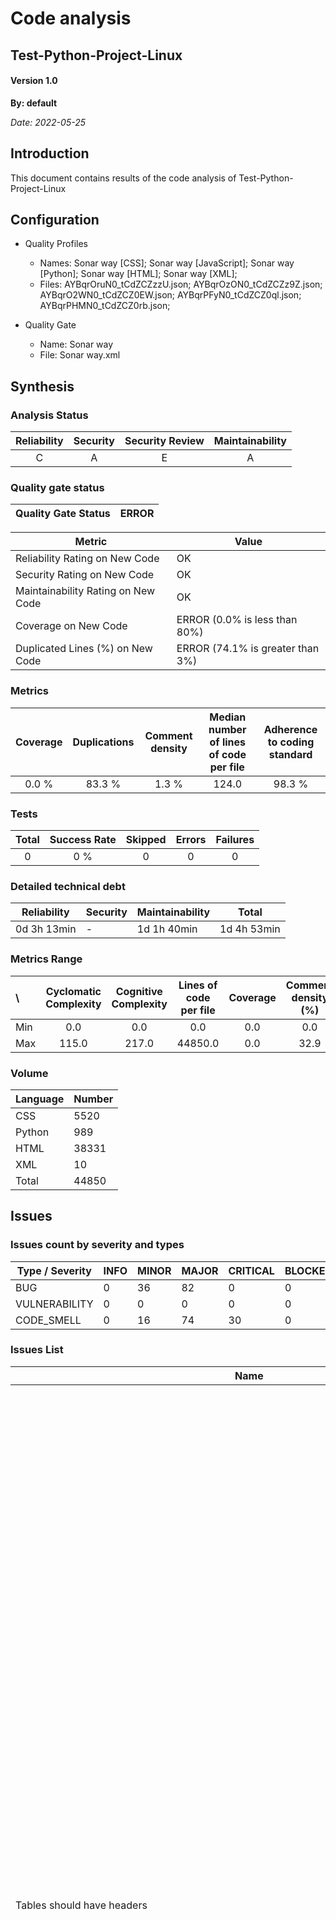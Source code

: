 # Code analysis
## Test-Python-Project-Linux 
#### Version 1.0 

**By: default**

*Date: 2022-05-25*

## Introduction
This document contains results of the code analysis of Test-Python-Project-Linux



## Configuration

- Quality Profiles
    - Names: Sonar way [CSS]; Sonar way [JavaScript]; Sonar way [Python]; Sonar way [HTML]; Sonar way [XML]; 
    - Files: AYBqrOruN0_tCdZCZzzU.json; AYBqrOzON0_tCdZCZz9Z.json; AYBqrO2WN0_tCdZCZ0EW.json; AYBqrPFyN0_tCdZCZ0ql.json; AYBqrPHMN0_tCdZCZ0rb.json; 


 - Quality Gate
    - Name: Sonar way
    - File: Sonar way.xml

## Synthesis

### Analysis Status

Reliability | Security | Security Review | Maintainability |
:---:|:---:|:---:|:---:
C | A | E | A |

### Quality gate status

| Quality Gate Status | ERROR |
|-|-|

Metric|Value
---|---
Reliability Rating on New Code|OK
Security Rating on New Code|OK
Maintainability Rating on New Code|OK
Coverage on New Code|ERROR (0.0% is less than 80%)
Duplicated Lines (%) on New Code|ERROR (74.1% is greater than 3%)


### Metrics

Coverage | Duplications | Comment density | Median number of lines of code per file | Adherence to coding standard |
:---:|:---:|:---:|:---:|:---:
0.0 % | 83.3 % | 1.3 % | 124.0 | 98.3 %

### Tests

Total | Success Rate | Skipped | Errors | Failures |
:---:|:---:|:---:|:---:|:---:
0 | 0 % | 0 | 0 | 0

### Detailed technical debt

Reliability|Security|Maintainability|Total
---|---|---|---
0d 3h 13min|-|1d 1h 40min|1d 4h 53min


### Metrics Range

\ | Cyclomatic Complexity | Cognitive Complexity | Lines of code per file | Coverage | Comment density (%) | Duplication (%)
:---|:---:|:---:|:---:|:---:|:---:|:---:
Min | 0.0 | 0.0 | 0.0 | 0.0 | 0.0 | 0.0
Max | 115.0 | 217.0 | 44850.0 | 0.0 | 32.9 | 100.0

### Volume

Language|Number
---|---
CSS|5520
Python|989
HTML|38331
XML|10
Total|44850


## Issues

### Issues count by severity and types

Type / Severity|INFO|MINOR|MAJOR|CRITICAL|BLOCKER
---|---|---|---|---|---
BUG|0|36|82|0|0
VULNERABILITY|0|0|0|0|0
CODE_SMELL|0|16|74|30|0


### Issues List

Name|Description|Type|Severity|Number
---|---|---|---|---
Tables should have headers|Assistive technologies, such as screen readers, use &lt;th&gt; headers to provide some context when users navigates a table. Without <br /> it the user gets rapidly lost in the flow of data. <br /> Headers should be properly associated with the corresponding &lt;td&gt;&nbsp;cells by using either a scope attribute or <br /> headers and id attributes. See&nbsp;W3C WAI&nbsp;Web Accessibility <br /> Tutorials&nbsp;for more information. <br /> This rule raises an issue whenever a &lt;table&gt; does not contain any&nbsp;&lt;th&gt;&nbsp;elements. <br /> Noncompliant Code Example <br />  <br /> &lt;table&gt; &lt;!-- Noncompliant --&gt; <br />   &lt;tr&gt; <br />     &lt;td&gt;Name&lt;/td&gt; <br />     &lt;td&gt;Age&lt;/td&gt; <br />   &lt;/tr&gt; <br />   &lt;tr&gt; <br />     &lt;td&gt;John Doe&lt;/td&gt; <br />     &lt;td&gt;24&lt;/td&gt; <br />   &lt;/tr&gt; <br />   &lt;tr&gt; <br />     &lt;td&gt;Alice Doe&lt;/td&gt; <br />     &lt;td&gt;54&lt;/td&gt; <br />   &lt;/tr&gt; <br /> &lt;/table&gt; <br />  <br /> Compliant Solution <br />  <br /> &lt;table&gt; <br />   &lt;tr&gt; <br />     &lt;th scope="col"&gt;Name&lt;/th&gt; <br />     &lt;th scope="col"&gt;Age&lt;/th&gt; <br />   &lt;/tr&gt; <br />   &lt;tr&gt; <br />     &lt;td&gt;John Doe&lt;/td&gt; <br />     &lt;td&gt;24&lt;/td&gt; <br />   &lt;/tr&gt; <br />   &lt;tr&gt; <br />     &lt;td&gt;Alice Doe&lt;/td&gt; <br />     &lt;td&gt;54&lt;/td&gt; <br />   &lt;/tr&gt; <br /> &lt;/table&gt; <br />  <br /> Exceptions <br /> No issue will be raised on &lt;table&gt; used for layout purpose, i.e. when it contains a role attribute set to <br /> "presentation" or "none". Note that using &lt;table&gt; for layout <br /> purpose is a bad practice. <br /> No issue will be raised on &lt;table&gt; containing an aria-hidden attribute set to "true". <br /> See <br />  <br />    WCAG2, 1.3.1&nbsp;-&nbsp;Info <br />   and Relationships  <br />    WCAG2,&nbsp;H51 - Using table markup to present tabular information  <br /> |BUG|MAJOR|3
"<th>" tags should have "id" or "scope" attributes|Associating &lt;table&gt; headers, i.e. &lt;th&gt; elements, with their &lt;td&gt; cells enables screen <br /> readers to announce the header prior to the data. This considerably increases the accessibility of tables to visually impaired users. <br /> There are two ways of doing it: <br />  <br />    Adding a scope attribute to &lt;th&gt; headers.  <br />    Adding an id attribute to &lt;th&gt; headers and a headers attribute to every &lt;td&gt; <br />   element.  <br />  <br /> It is recommended to add scope attributes to &lt;th&gt; headers whenever possible. Use &lt;th id="..."&gt; <br /> and &lt;td headers="..."&gt; only when &lt;th scope="..."&gt; is not capable of associating cells to their headers. This <br /> happens for very complex tables which have headers splitting the data in multiple subtables. See&nbsp;W3C WAI&nbsp;Web Accessibility Tutorials&nbsp;for more information. <br /> Note that complex tables can often be split into multiple smaller tables, which improves the user experience. <br /> This rule raises an issue when a &lt;th&gt; element has neither id nor scope attributes set. <br /> Noncompliant Code Example <br />  <br /> &lt;table border="1"&gt; <br />   &lt;caption&gt;Contact Information&lt;/caption&gt; <br />   &lt;tr&gt; <br />     &lt;td&gt;&lt;/td&gt; <br />     &lt;th&gt;Name&lt;/th&gt;                                          &lt;!-- Non-Compliant --&gt; <br />     &lt;th&gt;Phone#&lt;/th&gt;                                        &lt;!-- Non-Compliant --&gt; <br />     &lt;th&gt;City&lt;/th&gt;                                          &lt;!-- Non-Compliant --&gt; <br />   &lt;/tr&gt; <br />   &lt;tr&gt; <br />     &lt;td&gt;1.&lt;/td&gt; <br />     &lt;th&gt;Joel Garner&lt;/th&gt;                                   &lt;!-- Non-Compliant --&gt; <br />     &lt;td&gt;412-212-5421&lt;/td&gt; <br />     &lt;td&gt;Pittsburgh&lt;/td&gt; <br />   &lt;/tr&gt; <br />   &lt;tr&gt; <br />     &lt;td&gt;2.&lt;/td&gt; <br />     &lt;th&gt;Clive Lloyd&lt;/th&gt;                                   &lt;!-- Non-Compliant --&gt; <br />     &lt;td&gt;410-306-1420&lt;/td&gt; <br />     &lt;td&gt;Baltimore&lt;/td&gt; <br />   &lt;/tr&gt; <br /> &lt;/table&gt; <br />  <br /> Compliant Solution <br />  <br /> &lt;table border="1"&gt; <br />   &lt;caption&gt;Contact Information&lt;/caption&gt; <br />   &lt;tr&gt; <br />     &lt;td&gt;&lt;/td&gt; <br />     &lt;th scope="col"&gt;Name&lt;/th&gt;                              &lt;!-- Compliant --&gt; <br />     &lt;th scope="col"&gt;Phone#&lt;/th&gt;                            &lt;!-- Compliant --&gt; <br />     &lt;th scope="col"&gt;City&lt;/th&gt;                              &lt;!-- Compliant --&gt; <br />   &lt;/tr&gt; <br />   &lt;tr&gt; <br />     &lt;td&gt;1.&lt;/td&gt; <br />     &lt;th scope="row"&gt;Joel Garner&lt;/th&gt;                       &lt;!-- Compliant --&gt; <br />     &lt;td&gt;412-212-5421&lt;/td&gt; <br />     &lt;td&gt;Pittsburgh&lt;/td&gt; <br />   &lt;/tr&gt; <br />   &lt;tr&gt; <br />     &lt;td&gt;2.&lt;/td&gt; <br />     &lt;th scope="row"&gt;Clive Lloyd&lt;/th&gt;                       &lt;!-- Compliant --&gt; <br />     &lt;td&gt;410-306-1420&lt;/td&gt; <br />     &lt;td&gt;Baltimore&lt;/td&gt; <br />   &lt;/tr&gt; <br /> &lt;/table&gt; <br />  <br /> or: <br />  <br /> &lt;table border="1"&gt; <br />   &lt;caption&gt;Contact Information&lt;/caption&gt; <br />   &lt;tr&gt; <br />     &lt;td&gt;&lt;/td&gt; <br />     &lt;th id="name"&gt;Name&lt;/th&gt;                                &lt;!-- Compliant --&gt; <br />     &lt;th id="phone"&gt;Phone#&lt;/th&gt;                             &lt;!-- Compliant --&gt; <br />     &lt;th id="city"&gt;City&lt;/th&gt;                                &lt;!-- Compliant --&gt; <br />   &lt;/tr&gt; <br />   &lt;tr&gt; <br />     &lt;td&gt;1.&lt;/td&gt; <br />     &lt;th id="person1" headers="name"&gt;Joel Garner&lt;/th&gt;       &lt;!-- Compliant --&gt; <br />     &lt;td headers="phone person1"&gt;412-212-5421&lt;/td&gt; <br />     &lt;td headers="city person1"&gt;Pittsburgh&lt;/td&gt; <br />   &lt;/tr&gt; <br />   &lt;tr&gt; <br />     &lt;td&gt;2.&lt;/td&gt; <br />     &lt;th id="person2" headers="name"&gt;Clive Lloyd&lt;/th&gt;       &lt;!-- Compliant --&gt; <br />     &lt;td headers="phone person2"&gt;410-306-1420&lt;/td&gt; <br />     &lt;td headers="city person2"&gt;Baltimore&lt;/td&gt; <br />   &lt;/tr&gt; <br /> &lt;/table&gt; <br />  <br /> See <br />  <br />    WCAG2, 1.3.1&nbsp;-&nbsp;Info <br />   and Relationships  <br />    WCAG2, H43 - Using id and headers attributes to associate data cells with header <br />   cells in data tables  <br /> |BUG|MAJOR|77
Elements deprecated in HTML5 should not be used|With the advent of HTML5, many old elements were deprecated. To ensure the best user experience, deprecated elements should not be used. This rule <br /> checks for the following deprecated elements: <br />  <br />    <br />      <br />       Element <br />       Remediation Action <br />      <br />      <br />       basefont, big, blink, center, font, marquee, <br />       multicol, nobr, spacer, tt <br />       use CSS <br />      <br />      <br />       acronym <br />       use abbr <br />      <br />      <br />       applet <br />       use embed or object <br />      <br />      <br />       bgsound <br />       use audio <br />      <br />      <br />       frame, frameset, noframes <br />       restructure the page to remove frames <br />      <br />      <br />       isindex <br />       use form controls <br />      <br />      <br />       dir <br />       use ul <br />      <br />      <br />       hgroup <br />       use header or div <br />      <br />      <br />       listing <br />       use pre and code <br />      <br />      <br />       nextid <br />       use GUIDS <br />      <br />      <br />       noembed <br />       use object instead of embed when fallback is necessary <br />      <br />      <br />       plaintext <br />       use the "text/plain" MIME type <br />      <br />      <br />       strike <br />       use del or s <br />      <br />      <br />       xmp <br />       use pre or code, and escape "&lt;" and "&amp;" characters <br />      <br />    <br />  <br /> See <br />  <br />    W3C, Obsolete Features  <br />    WHATWG, Obsolete Features  <br /> |BUG|MAJOR|2
"<strong>" and "<em>" tags should be used|The &lt;strong&gt;/&lt;b&gt; and &lt;em&gt;/&lt;i&gt; tags have exactly the same effect in most <br /> web browsers, but there is a fundamental difference between them: &lt;strong&gt; and &lt;em&gt; have a semantic meaning <br /> whereas &lt;b&gt; and &lt;i&gt; only convey styling information like CSS.  <br /> While &lt;b&gt; can have simply no effect on a some devices with limited display or when a screen reader software is used by a blind <br /> person, &lt;strong&gt; will: <br />  <br />    Display the text bold in normal browsers  <br />    Speak with lower tone when using a screen reader such as Jaws  <br />  <br /> Consequently: <br />  <br />    in order to convey semantics, the &lt;b&gt; and &lt;i&gt; tags shall never be used,  <br />    in order to convey styling information, the &lt;b&gt; and &lt;i&gt; should be avoided and CSS should be used instead. <br />    <br />  <br /> Noncompliant Code Example <br />  <br /> &lt;i&gt;car&lt;/i&gt;             &lt;!-- Noncompliant --&gt; <br /> &lt;b&gt;train&lt;/b&gt;         &lt;!-- Noncompliant --&gt; <br />  <br /> Compliant Solution <br />  <br /> &lt;em&gt;car&lt;/em&gt; <br /> &lt;strong&gt;train&lt;/strong&gt; <br />  <br /> Exceptions <br /> This rule is relaxed in case of icon <br /> fonts usage. <br />  <br /> &lt;i class="..." aria-hidden="true" /&gt;    &lt;!-- Compliant icon fonts usage --&gt; <br /> |BUG|MINOR|9
"<fieldset>" tags should contain a "<legend>"|For users of assistive technology such as screen readers, it may be challenging to know what is expected in each form's input. The input's label <br /> alone might not be sufficient: 'street' could be part of a billing or a shipping address for instance. <br /> Fieldset legends are read out loud by screen readers before the label each time the focus is set on an input. For example, a legend 'Billing <br /> address' with a label 'Street' will read 'Billing address street'. Legends should be short, and 'Your' should not be repeated in both the legend and <br /> the label, as it would result in 'Your address Your City' being read. <br /> Noncompliant Code Example <br />  <br /> &lt;fieldset&gt;                                 &lt;!-- Noncompliant --&gt; <br />   Street: &lt;input type="text"&gt;&lt;br /&gt; <br />   Town: &lt;input type="text"&gt;&lt;br /&gt; <br />   Country: &lt;input type="text"&gt;&lt;br /&gt; <br /> &lt;/fieldset&gt; <br />  <br /> Compliant Solution <br />  <br /> &lt;fieldset&gt; <br />   &lt;legend&gt;Billing address&lt;/legend&gt; <br />   Street: &lt;input type="text"&gt;&lt;br /&gt; <br />   Town: &lt;input type="text"&gt;&lt;br /&gt; <br />   Country: &lt;input type="text"&gt;&lt;br /&gt; <br /> &lt;/fieldset&gt; <br /> |BUG|MINOR|3
Image, area and button with image tags should have an "alt" attribute|The alt attribute provides a textual alternative to an image. <br /> It is used whenever the actual image cannot be rendered. <br /> Common reasons for that include: <br />  <br />    The image can no longer be found  <br />    Visually impaired users using a screen reader software  <br />    Images loading is disabled, to reduce data consumption on mobile phones  <br />  <br /> It is also very important to not set an alt attribute to a non-informative value. For example &lt;img ... alt="logo"&gt; <br /> is useless as it doesn't give any information to the user. In this case, as for any other decorative image, it is better to use a CSS background image <br /> instead of an &lt;img&gt; tag. If using CSS background-image is not possible, an empty alt="" is tolerated. See Exceptions <br /> bellow. <br /> This rule raises an issue when <br />  <br />    an &lt;input type="image"&gt; tag or an &lt;area&gt; tag have no alt attribute or their <br />   alt&nbsp;attribute has an empty string value.  <br />    an &lt;img&gt; tag has no alt attribute.  <br />  <br /> Noncompliant Code Example <br />  <br /> &lt;img src="foo.png" /&gt; &lt;!-- Noncompliant --&gt; <br /> &lt;input type="image" src="bar.png" /&gt; &lt;!-- Noncompliant --&gt; <br /> &lt;input type="image" src="bar.png" alt="" /&gt; &lt;!-- Noncompliant --&gt; <br />  <br /> &lt;img src="house.gif" usemap="#map1" <br />     alt="rooms of the house." /&gt; <br /> &lt;map id="map1" name="map1"&gt; <br />   &lt;area shape="rect" coords="0,0,42,42" <br />     href="bedroom.html"/&gt; &lt;!-- Noncompliant --&gt; <br />   &lt;area shape="rect" coords="0,0,21,21" <br />     href="lounge.html" alt=""/&gt; &lt;!-- Noncompliant --&gt; <br /> &lt;/map&gt; <br />  <br /> Compliant Solution <br />  <br /> &lt;img src="foo.png" alt="Some textual description of foo.png" /&gt; <br /> &lt;input type="image" src="bar.png" alt="Textual description of bar.png" /&gt; <br />  <br /> &lt;img src="house.gif" usemap="#map1" <br />     alt="rooms of the house." /&gt; <br /> &lt;map id="map1" name="map1"&gt; <br />   &lt;area shape="rect" coords="0,0,42,42" <br />     href="bedroom.html" alt="Bedroom" /&gt; <br />   &lt;area shape="rect" coords="0,0,21,21" <br />     href="lounge.html" alt="Lounge"/&gt; <br /> &lt;/map&gt; <br />  <br /> Exceptions <br /> &lt;img&gt; tags with empty string&nbsp;alt="" attributes won't raise any issue. However this technic should be used in <br /> two cases only: <br /> When the image is decorative and it is not possible to use a CSS background image. For example, when the decorative &lt;img&gt; is <br /> generated via javascript with a source image coming from a database, it is better to use an &lt;img alt=""&gt; tag rather than generate <br /> CSS code. <br />  <br /> &lt;li *ngFor="let image of images"&gt; <br />     &lt;img [src]="image" alt=""&gt; <br /> &lt;/li&gt; <br />  <br /> When the image is not decorative but it's alt text would repeat a nearby text. For example, images contained in links should not <br /> duplicate the link's text in their alt attribute, as it would make the screen reader repeat the text twice. <br />  <br /> &lt;a href="flowers.html"&gt; <br />     &lt;img src="tulip.gif" alt="" /&gt; <br />     A blooming tulip <br /> &lt;/a&gt; <br />  <br /> In all other cases you should use CSS background images. <br /> See&nbsp;W3C WAI&nbsp;Web Accessibility Tutorials&nbsp;for more <br /> information. <br /> See <br />  <br />    WCAG2, H24 - Providing text alternatives for the area elements of image maps  <br />    WCAG2, H36 - Using alt attributes on images used as submit buttons  <br />    WCAG2, H37 - Using alt attributes on img elements  <br />    WCAG2, H67 - Using null alt text and no title attribute on img elements for images <br />   that AT should ignore  <br />    WCAG2, H2 - Combining adjacent image and text links for the same resource  <br />    WCAG2, 1.1.1 - Non-text Content  <br />    WCAG2, 2.4.4 - Link Purpose (In Context)  <br />    WCAG2, 2.4.9 - Link Purpose (Link Only)  <br /> |BUG|MINOR|8
"<table>" tags should have a description|In order to be accessible to visually impaired users, it is important that tables provides a description of its content before the data is <br /> accessed. <br /> The simplest way to do it, and also the one recommended by WCAG2 is to add a <br /> &lt;caption&gt; element inside the &lt;table&gt;. <br /> Other technics this rule accepts are: <br />  <br />    adding a concise description via aria-label or aria-labelledby attributes in the &lt;table&gt;.  <br />    referencing a description element with an aria-describedby <br />   attribute in the &lt;table&gt;.  <br />    embedding the &lt;table&gt; inside a &lt;figure&gt; which also contains a &lt;figcaption&gt;.  <br />    adding a summary attribute to the &lt;table&gt; tag. However note that this attribute has been deprecated in HTML5. <br />    <br />  <br /> See&nbsp;W3C WAI&nbsp;Web Accessibility Tutorials&nbsp;for more information. <br /> This rule raises an issue when a &lt;table&gt; has neither of the previously mentioned description mechanisms. <br /> Noncompliant Code Example <br />  <br /> &lt;table&gt; &lt;!-- Noncompliant --&gt; <br />   ... <br /> &lt;table&gt; <br />  <br /> Compliant Solution <br /> Adding a &lt;caption&gt; element. <br />  <br /> &lt;table&gt; <br />   &lt;caption&gt;New York City Marathon Results 2013&lt;/caption&gt; <br />   ... <br /> &lt;/table&gt; <br />  <br /> Adding an aria-describedby attribute. <br />  <br /> &lt;p id="mydesc"&gt;New York City Marathon Results 2013&lt;/p&gt; <br /> &lt;table aria-describedby="mydesc"&gt; <br />   ... <br /> &lt;/table&gt; <br />  <br /> Embedding the table in a &lt;figure&gt; which also contains a &lt;figcaption&gt;. <br />  <br /> &lt;figure&gt; <br />   &lt;figcaption&gt;New York City Marathon Results 2013&lt;/figcaption&gt; <br />   &lt;table&gt; <br />     ... <br />   &lt;/table&gt; <br /> &lt;/figure&gt; <br />  <br /> Adding a summary attribute.&nbsp;However note that this attribute has been deprecated in HTML5. <br />  <br /> &lt;table summary="New York City Marathon Results 2013"&gt; <br />   ... <br /> &lt;/table&gt; <br />  <br /> Exceptions <br /> No issue will be raised on &lt;table&gt; used for layout purpose, i.e. when it contains a role attribute set to <br /> "presentation" or "none". Note that using &lt;table&gt; for layout purpose is a bad practice. <br /> No issue will be raised either on &lt;table&gt; containing an aria-hidden attribute set to "true". <br /> See <br />  <br />    WCAG2, 1.3.1&nbsp;-&nbsp;Info <br />   and Relationships  <br />    WCAG2,&nbsp;H39 - Using caption elements to associate data table captions with data tables <br />    <br /> |BUG|MINOR|16
String literals should not be duplicated|Duplicated string literals make the process of refactoring error-prone, since you must be sure to update all occurrences. <br /> On the other hand, constants can be referenced from many places, but only need to be updated in a single place. <br /> Noncompliant Code Example <br /> With the default threshold of 3: <br />  <br /> def run(): <br />     prepare("this is a duplicate")  # Noncompliant - "this is a duplicate" is duplicated 3 times <br />     execute("this is a duplicate") <br />     release("this is a duplicate") <br />  <br /> Compliant Solution <br />  <br /> ACTION_1 = "action1" <br />  <br /> def run(): <br />     prepare(ACTION_1) <br />     execute(ACTION_1) <br />     release(ACTION_1) <br />  <br /> Exceptions <br /> No issue will be raised on: <br />  <br />    duplicated string in decorators  <br />    strings with less than 5 characters  <br />    strings with only letters, numbers and underscores  <br />  <br />  <br /> @app.route("/api/users/", methods=['GET', 'POST', 'PUT']) <br /> def users(): <br />     pass <br />  <br /> @app.route("/api/projects/", methods=['GET', 'POST', 'PUT'])  # Compliant <br /> def projects(): <br />     pass <br /> |CODE_SMELL|CRITICAL|11
Wildcard imports should not be used|Importing every public name from a module using a wildcard (from mymodule import *) is a bad idea because: <br />  <br />    It could lead to conflicts between names defined locally and the ones imported.  <br />    It reduces code readability as developers will have a hard time knowing where names come from.  <br />    It clutters the local namespace, which makes debugging more difficult.  <br />  <br /> Remember that imported names can change when you update your dependencies. A wildcard import which works today might be broken tomorrow. <br /> There are two ways to avoid a wildcard import: <br />  <br />    Replace it with import mymodule and access module members as mymodule.myfunction. If the module name is too long, <br />   alias it to a shorter name. Example: import pandas as pd  <br />    List every imported name. If necessary import statements can be split on multiple lines using parentheses (preferred solution) or backslashes. <br />    <br />  <br /> Noncompliant Code Example <br />  <br /> from math import *  # Noncompliant <br /> def exp(x): <br />     pass <br /> print(exp(0))   # "None" will be printed <br />  <br /> Compliant Solution <br />  <br /> import math <br /> def exp(x): <br />     pass <br /> print(math.exp(0))   # "1.0" will be printed <br />  <br /> Or <br />  <br /> from math import exp as m_exp <br /> def exp(x): <br />     pass <br /> print(m_exp(0))   # "1.0" will be printed <br />  <br /> Exceptions <br /> No issue will be raised in __init__.py files. Wildcard imports are a common way of populating these modules. <br /> No issue will be raised in modules doing only imports. Local modules are sometimes created as a proxy for third-party modules. <br />  <br /> # file: mylibrary/pyplot.py <br /> try: <br />     from guiqwt.pyplot import *  # Ok <br /> except Exception: <br />     from matplotlib.pyplot import *  # Ok <br />  <br /> Just keep in mind that wildcard imports might still create issues in these cases. It's always better to import only what you need. <br /> See <br />  <br />    Python documentation - The import statement  <br /> |CODE_SMELL|CRITICAL|12
Cognitive Complexity of functions should not be too high|Cognitive Complexity is a measure of how hard the control flow of a function is to understand. Functions with high Cognitive Complexity will be <br /> difficult to maintain. <br /> See <br />  <br />    Cognitive Complexity  <br /> |CODE_SMELL|CRITICAL|4
"SystemExit" should be re-raised|SystemExit&nbsp;is raised when sys.exit() is called. This exception is expected to propagate up until the <br /> application stops. It is ok to catch it when a clean-up is necessary but it should be raised again immediately. <br /> A bare except: statement, i.e. an <br /> except without any exception class, is equivalent to except BaseException. Both statements will catch every <br /> exception, including SystemExit. It is recommended to catch instead a specific exception. If it is not possible, the exception should be <br /> raised again. <br /> Note that it is also a good idea to reraise the KeyboardInterrupt exception. <br /> This rule raises an issue when a bare except:, an except BaseException or an except SystemExit don't reraise <br /> the exception caught. <br /> Noncompliant Code Example <br />  <br /> try: <br />     open("foo.txt", "r") <br /> except SystemExit:  # Noncompliant <br />     pass <br /> except KeyboardInterrupt:  # No issue raised but be careful when you do this <br />     pass <br />  <br /> try: <br />     open("bar.txt", "r") <br /> except BaseException:  # Noncompliant <br />     pass <br /> except:  # Noncompliant <br />     pass <br />  <br /> Compliant Solution <br />  <br /> try: <br />     open("foo.txt", "r") <br /> except SystemExit: <br />     # clean-up <br />     raise <br /> except KeyboardInterrupt: <br />     # clean-up <br />     raise <br />  <br /> try: <br />     open("bar.txt", "r") <br /> except BaseException as e: <br />     # clean-up <br />     raise e <br /> except: # Noncompliant <br />     # clean-up <br />     raise <br />  <br /> # or use a more specific exception <br />  <br /> try: <br />     open("bar.txt", "r") <br /> except FileNotFoundError: <br />     # process the exception <br />  <br /> See <br />  <br />    PEP 352 - Required Superclass for Exceptions  <br />    Python Documentation - Built-in exceptions  <br />    Python Documentation - The try statement <br />    <br />    MITRE, CWE-391 - Unchecked Error Condition  <br /> |CODE_SMELL|CRITICAL|1
Constants should not be used as conditions|When a constant is used as a condition, either it has no effect on the execution flow and it can be removed, or some code will never be executed <br /> and it is a bug. <br /> This rule raises an issue when a constant expression is used as a condition in an if, elif, a conditional expression or <br /> other boolean expressions. <br /> Noncompliant Code Example <br />  <br /> def func(param = None): <br />     param = (1,) <br />     if param:  # Noncompliant. var is always set to (1,), the first branch of the if will always execute. <br />         return sum(param) <br />     else: <br />         return None <br />  <br /> var2 = 1 if func else 2  # Noncompliant. "func" will always be equivalent to True. <br /> var3 = func and 1 else 2  # Noncompliant. <br />  <br /> Compliant Solution <br />  <br /> def func(param = None): <br />     if param is None: <br />         param = (1,) <br />     if param: <br />         return sum(param) <br />     else: <br />         return None <br />  <br /> var2 = 1 if func() else 2 <br /> var3 = func() and 1 else 2 <br />  <br /> See <br />  <br />    PEP 285 - Adding a bool type  <br />    Python documentation - Truth Value Testing  <br /> |CODE_SMELL|CRITICAL|2
Sections of code should not be commented out|Programmers should not comment out code as it bloats programs and reduces readability. <br /> Unused code should be deleted and can be retrieved from source control history if required.|CODE_SMELL|MAJOR|3
"aria-label" or "aria-labelledby" attributes should be used to differentiate similar elements|If a page contains multiple &lt;nav&gt;&nbsp;or &lt;aside&gt; elements, each one should have an aria-label <br /> or aria-labelledby attribute so that they can be differentiated. The same rule applies when multiple elements have <br /> a&nbsp;role attribute with the same "landmark" value. <br /> Landmark roles are: banner, complementary, contentinfo, form, main, <br /> navigation, search, application.&nbsp; <br /> The use of ARIA markup helps users of&nbsp;screen readers navigate across blocks of content. For example it makes groups of links easier to locate <br /> or skip. <br /> Noncompliant Code Example <br /> Multiple &lt;nav&gt; element <br />  <br /> &lt;nav&gt; &lt;!-- Noncompliant --&gt; <br />     &lt;ul&gt; <br />         &lt;li&gt;A list of navigation links&lt;/li&gt; <br />     &lt;/ul&gt; <br /> &lt;/nav&gt; <br />  <br /> &lt;article&gt; <br />     &lt;nav&gt; &lt;!-- Noncompliant --&gt; <br />         Another list of navigation links <br />     &lt;/nav&gt; <br /> &lt;/article&gt; <br />  <br /> Repeated "landmark" role "navigation" <br />  <br /> &lt;div id="mainnav" role="navigation"&gt; &lt;!-- Noncompliant --&gt; <br />     &lt;h2 id="mainnavheading"&gt;Site Navigation&lt;/h2&gt; <br />     &lt;ul&gt; <br />        &lt;li&gt;List of links&lt;/li&gt; <br />     &lt;/ul&gt; <br /> &lt;/div&gt; <br /> &lt;div id="secondarynav" role="navigation"&gt; &lt;!-- Noncompliant --&gt; <br />     &lt;h2 id="secondarynavheading"&gt;Related links&lt;/h2&gt; <br />     &lt;ul&gt; <br />        &lt;li&gt;List of links&lt;/li&gt; <br />     &lt;/ul&gt; <br /> &lt;/div&gt; <br />  <br /> Compliant Solution <br />  <br /> &lt;nav aria-label="Site menu"&gt; <br />     &lt;ul&gt; <br />         &lt;li&gt;A list of navigation links&lt;/li&gt; <br />     &lt;/ul&gt; <br /> &lt;/nav&gt; <br />  <br /> &lt;article&gt; <br />     &lt;nav aria-label="Related links"&gt; <br />         Another list of navigation links <br />     &lt;/nav&gt; <br /> &lt;/article&gt; <br />  <br />  <br /> &lt;div id="mainnav" role="navigation" aria-labelledby="mainnavheading"&gt; <br />     &lt;h2 id="mainnavheading"&gt;Site Navigation&lt;/h2&gt; <br />     &lt;ul&gt; <br />        &lt;li&gt;List of links&lt;/li&gt; <br />     &lt;/ul&gt; <br /> &lt;/div&gt; <br /> &lt;div id="secondarynav" role="navigation" aria-labelledby="secondarynavheading"&gt; <br />     &lt;h2 id="secondarynavheading"&gt;Related links&lt;/h2&gt; <br />     &lt;ul&gt; <br />        &lt;li&gt;List of links&lt;/li&gt; <br />     &lt;/ul&gt; <br /> &lt;/div&gt; <br />  <br /> See <br />  <br />    WCAG2, ARIA11 - Using ARIA landmarks to identify regions of a page  <br />    WCAG2, H97 - Grouping related links using the nav element  <br />    WCAG2 <br />   1.3.1 Info and Relationships  <br /> |CODE_SMELL|MAJOR|12
Sections of code should not be commented out|Programmers should not comment out code as it bloats programs and reduces readability. <br /> Unused code should be deleted and can be retrieved from source control history if required.|CODE_SMELL|MAJOR|38
Function names should comply with a naming convention|Shared coding conventions allow teams to collaborate efficiently. This rule checks that all function names match a provided regular expression. <br /> Noncompliant Code Example <br /> With the default provided regular expression: ^[a-z_][a-z0-9_]*$ <br />  <br /> def MyFunction(a,b): <br />     ... <br />  <br /> Compliant Solution <br />  <br /> def my_function(a,b): <br />     ... <br /> |CODE_SMELL|MAJOR|4
Two branches in a conditional structure should not have exactly the same implementation|Having two branches in the same if structure with the same implementation is at best duplicate code, and at worst a coding error. If <br /> the same logic is truly needed for both instances, then they should be combined. <br /> Noncompliant Code Example <br />  <br /> if 0 &lt;= a &lt; 10: <br />     do_first() <br />     do_second() <br /> elif 10 &lt;= a &lt; 20: <br />     do_the_other_thing() <br /> elif 20 &lt;= a &lt; 50: <br />     do_first()         # Noncompliant; duplicates first condition <br />     do_second() <br />  <br /> Exceptions <br /> Blocks in an if chain that contain a single line of code are ignored. <br />  <br /> if 0 &lt;= a &lt; 10: <br />     do_first() <br /> elif 10 &lt;= a &lt; 20: <br />     do_the_other_thing() <br /> elif 20 &lt;= a &lt; 50: <br />     do_first()         # no issue, usually this is done on purpose to increase the readability <br />  <br /> But this exception does not apply to if chains without else-s when all branches have the same single line of code. In <br /> case of if chains with else-s rule S3923 raises a bug.  <br />  <br /> if 0 &lt;= a &lt; 10: <br />     do_first() <br /> elif 20 &lt;= a &lt; 50: <br />     do_first()         # Noncompliant, this might have been done on purpose but probably not <br /> |CODE_SMELL|MAJOR|1
Implicit string and byte concatenations should not be confusing|Python concatenates adjacent string or byte literals at compile time. It means that "a" "b" is equivalent to "ab". This <br /> is sometimes used to split a long string on multiple lines. However an implicit string concatenation can also be very confusing. In the following <br /> contexts it might indicate that a comma was forgotten: <br />  <br />    when the two strings are on the same line it looks like a badly formatted tuple. Parenthesises are not mandatory to create a tuple, only the <br />   comma is.  <br />    when the strings are in a list, set or tuple.  <br />  <br /> Noncompliant Code Example <br />  <br /> def func(): <br />     return "item1" "item2"  # Noncompliant <br />  <br /> ["1", <br />  "2"  # Noncompliant <br />  "3", <br />  "a very very very"  # Noncompliant <br />  "very very long string", <br />  "4"] <br />  <br /> Compliant Solution <br />  <br /> def func(): <br />     return "item1", "item2" <br />  <br /> ["1", <br />  "2", <br />  "3", <br />  "a very very very" + <br />  "very very long string", <br />  "4"] <br />  <br /> Exceptions <br /> No issue will be raised when there is a visible reason for the string concatenation: <br />  <br />    when the quotes used for both strings are different. This can be used to avoid escaping quotes  <br />    when the strings or bytes have different prefixes, i.e. "f" for f-strings, "r" for raw, "u" for unicode and no prefix for normal strings.  <br />    when strings are visibly split to avoid long lines of code. (Example: the first string ends with a space, punctuation or \n). <br />    <br /> |CODE_SMELL|MAJOR|16
Class names should comply with a naming convention|Shared coding conventions allow teams to collaborate effectively. This rule allows to check that all class names match a provided regular <br /> expression. <br /> The default regular expression is based on PEP-8 standard. It allows "CapWords" convention and "snake_case" in lowercase. The "snake_case" <br /> convention is accepted by PEP-8 when the class is primarily used as a callable (ex: decorator, context manager, etc...). However the "CapWords" <br /> convention is recommended in every case. <br /> Noncompliant Code Example <br /> With default provided regular expression ^_?([A-Z_][a-zA-Z0-9]*&#124[a-z_][a-z0-9_]*)$: <br />  <br /> class myClass:  # Noncompliant <br />    ... <br />  <br /> class my_CONTEXT_manager:  # Noncompliant <br />     def __enter__(self): <br />         pass <br />     def __exit__(self, type, value, traceback): <br />         pass <br />  <br /> Compliant Solution <br />  <br /> class MyClass: <br />    ... <br />  <br /> class my_context_manager: <br />     def __enter__(self): <br />         pass <br />     def __exit__(self, type, value, traceback): <br />         pass <br /> |CODE_SMELL|MINOR|1
Local variable and function parameter names should comply with a naming convention|Shared naming conventions allow teams to collaborate effectively. This rule raises an issue when a local variable or function parameter name does <br /> not match the provided regular expression. <br /> Exceptions <br /> Loop counters are ignored by this rule. <br />  <br /> for i in range(limit):  # Compliant <br />     print(i) <br /> |CODE_SMELL|MINOR|12
Unused local variables should be removed|If a local variable is declared but not used, it is dead code and should be removed. Doing so will improve maintainability because developers will <br /> not wonder what the variable is used for. <br /> Noncompliant Code Example <br />  <br /> def hello(name): <br />     message = "Hello " + name # Noncompliant <br />     print(name) <br /> for i in range(10): <br />     foo() <br />  <br /> Compliant Solution <br />  <br /> def hello(name): <br />     message = "Hello " + name <br />     print(message) <br /> for _ in range(10): <br />     foo() <br />  <br /> Exceptions <br /> _ as well as tuples will not raise an issue for this rule. The following examples are compliant: <br />  <br /> for _ in range(10): <br />     do_something() <br /> username, login, password = auth <br /> do_something_else(username, login) <br /> |CODE_SMELL|MINOR|3


## Security Hotspots

### Security hotspots count by category and priority

Category / Priority|LOW|MEDIUM|HIGH
---|---|---|---
LDAP Injection|0|0|0
Object Injection|0|0|0
Server-Side Request Forgery (SSRF)|0|0|0
XML External Entity (XXE)|0|0|0
Insecure Configuration|0|0|0
XPath Injection|0|0|0
Authentication|0|0|3
Weak Cryptography|0|0|0
Denial of Service (DoS)|0|0|0
Log Injection|0|0|0
Cross-Site Request Forgery (CSRF)|0|0|2
Open Redirect|0|0|0
SQL Injection|0|0|0
Buffer Overflow|0|0|0
File Manipulation|0|0|0
Code Injection (RCE)|0|0|0
Cross-Site Scripting (XSS)|0|0|0
Command Injection|0|0|0
Path Traversal Injection|0|0|0
HTTP Response Splitting|0|0|0
Others|18|0|0


### Security hotspots

Category|Name|Priority|Severity|Count
---|---|---|---|---
Cross-Site Request Forgery (CSRF)|Disabling CSRF protections is security-sensitive|HIGH|CRITICAL|1
Cross-Site Request Forgery (CSRF)|Allowing both safe and unsafe HTTP methods is security-sensitive|HIGH|MINOR|1
Authentication|Hard-coded credentials are security-sensitive|HIGH|BLOCKER|3
Others|Links with "target=_blank" are security-sensitive|LOW|MINOR|3
Others|Using clear-text protocols is security-sensitive|LOW|CRITICAL|6
Others|Using hardcoded IP addresses is security-sensitive|LOW|MINOR|9
